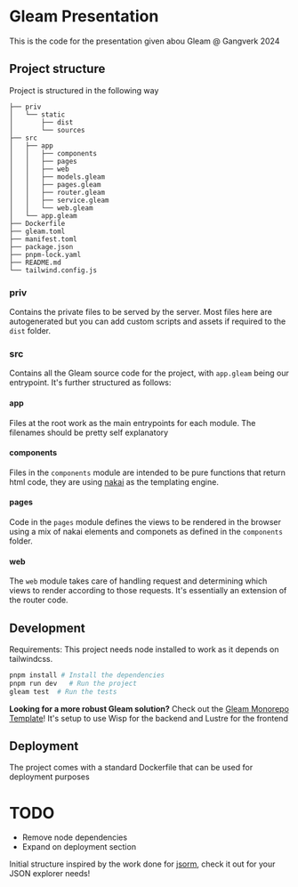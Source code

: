 # Gleam Presentation

This is the code for the presentation given abou Gleam @ Gangverk 2024

## Project structure

Project is structured in the following way

```
├── priv
│   └── static
│       ├── dist
│       └── sources
├── src
│   ├── app
│   │   ├── components
│   │   ├── pages
│   │   ├── web
│   │   ├── models.gleam
│   │   ├── pages.gleam
│   │   ├── router.gleam
│   │   ├── service.gleam
│   │   └── web.gleam
│   └── app.gleam
├── Dockerfile
├── gleam.toml
├── manifest.toml
├── package.json
├── pnpm-lock.yaml
├── README.md
└── tailwind.config.js
```

### priv

Contains the private files to be served by the server. Most files here are autogenerated but you can add custom scripts and assets if required to the `dist` folder.

### src

Contains all the Gleam source code for the project, with `app.gleam` being our entrypoint. It's further structured as follows:

#### app

Files at the root work as the main entrypoints for each module. The filenames should be pretty self explanatory

#### components

Files in the `components` module are intended to be pure functions that return html code, they are using [nakai](https://github.com/nakaixo/nakai) as the templating engine.

#### pages

Code in the `pages` module defines the views to be rendered in the browser using a mix of nakai elements and componets as defined in the `components` folder.

#### web

The `web` module takes care of handling request and determining which views to render according to those requests. It's essentially an extension of the router code.


## Development

Requirements: This project needs node installed to work as it depends on tailwindcss.

```sh
pnpm install # Install the dependencies
pnpm run dev   # Run the project
gleam test  # Run the tests
```

**Looking for a more robust Gleam solution?** 
Check out the [Gleam Monorepo Template](https://github.com/sandsower/gleam-monorepo-template)! It's setup to use Wisp for the backend and Lustre for the frontend 

## Deployment

The project comes with a standard Dockerfile that can be used for deployment purposes

# TODO

- Remove node dependencies
- Expand on deployment section

Initial structure inspired by the work done for [jsorm](https://github.com/aosasona/jsorm), check it out for your JSON explorer needs!
